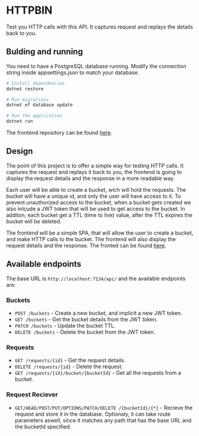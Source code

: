 # HTTPBIN

Test you HTTP calls with this API. It captures request and replays the details back to you.


## Bulding and running

You need to have a PostgreSQL database running. Modify the connection string inside appsettings.json to match your database.

```bash
# Install dependencies
dotnet restore

# Run migrations
dotnet ef database update

# Run the application
dotnet run
```

The frontend repository can be found [here](https://github.com/CatalinIuga/HttpBin-Client).

## Design

The point of this project is to offer a simple way for testing HTTP calls. It captures the request and replays it back to you, the frontend is going to display the request details and the response in a more readable way.

Each user will be able to create a bucket, wich will hold the requests. The bucket will have a unique id, and only the user will have access to it. To prevent unauthorized access to the bucket, when a bucket gets created we also inlcude a JWT token that will be used to get access to the bucket. In additon, each bucket get a TTL (time to live) value, after the TTL expires the bucket will be deleted.

The frontend will be a simple SPA, that will allow the user to create a bucket, and make HTTP calls to the bucket. The frontend will also display the request details and the response. The fronted can be found [here](...).

## Available endpoints

The base URL is `http://localhost:7134/api/` and the available endpoints are:

### Buckets

- `POST /buckets` - Create a new bucket, and implicit a new JWT token.
- `GET /buckets` - Get the bucket details from the JWT token.
- `PATCH /buckets` - Update the bucket TTL.
- `DELETE /buckets` - Delete the bucket from the JWT token.

### Requests

- `GET /requests/{id}` - Get the request details.
- `DELETE /requests/{id}` - Delete the request.
- `GET /requests/{id}/bucket/{bucketId}` - Get all the requests from a bucket.

### Request Reciever

- `GET/HEAD/POST/PUT/OPTIONS/PATCH/DELETE /{bucketId}/{*}` - Recieve the request and store it in the database. Optionaly, it can take route parameters aswell, since it matches any path that has the base URL and the bucketId specified.
